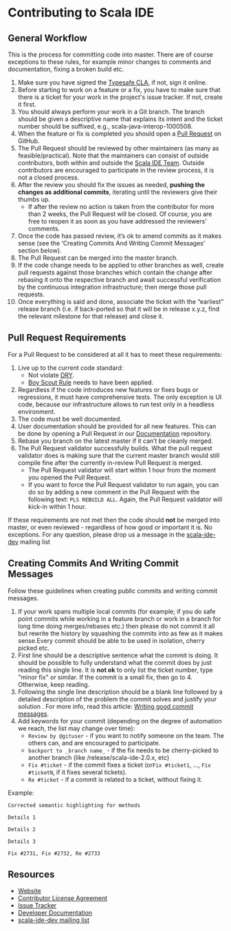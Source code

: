 # Contributing to Scala IDE

## General Workflow

This is the process for committing code into master. There are of course exceptions to these rules, for example minor changes to comments and documentation, fixing a broken build etc.

1. Make sure you have signed the [Typesafe CLA](http://www.typesafe.com/contribute/cla), if not, sign it online.
2. Before starting to work on a feature or a fix, you have to make sure that there is a ticket for your work in the project's issue tracker. If not, create it first.
3. You should always perform your work in a Git branch. The branch should be given a descriptive name that explains its intent and the ticket number should be suffixed, e.g., scala-java-interop-1000508.
4. When the feature or fix is completed you should open a [Pull Request](https://help.github.com/articles/using-pull-requests) on GitHub.
5. The Pull Request should be reviewed by other maintainers (as many as feasible/practical). Note that the maintainers can consist of outside contributors, both within and outside the [Scala IDE Team](http://scala-ide.org/team). Outside contributors are encouraged to participate in the review process, it is not a closed process.
6. After the review you should fix the issues as needed, **pushing the changes as additional commits**, iterating until the reviewers give their thumbs up.
    - If after the review no action is taken from the contributor for more than 2 weeks, the Pull Request will be closed. Of course, you are free to reopen it as soon as you have addressed the reviewers’ comments.
7. Once the code has passed review, it’s ok to amend commits as it makes sense (see the ‘Creating Commits And Writing Commit Messages’ section below).
8. The Pull Request can be merged into the master branch.
9. If the code change needs to be applied to other branches as well, create pull requests against those branches which contain the change after rebasing it onto the respective branch and await successful verification by the continuous integration infrastructure; then merge those pull requests.
10. Once everything is said and done, associate the ticket with the “earliest” release branch (i.e. if back-ported so that it will be in release x.y.z, find the relevant milestone for that release) and close it.

## Pull Request Requirements

For a Pull Request to be considered at all it has to meet these requirements:

1. Live up to the current code standard:
   - Not violate [DRY](http://programmer.97things.oreilly.com/wiki/index.php/Don%27t_Repeat_Yourself).
   - [Boy Scout Rule](http://programmer.97things.oreilly.com/wiki/index.php/The_Boy_Scout_Rule) needs to have been applied.
2. Regardless if the code introduces new features or fixes bugs or regressions, it must have comprehensive tests. The only exception is UI code, because our infrastructure allows to run test only in a headless environment.
3. The code must be well documented.
4. User documentation should be provided for all new features. This can be done by opening a Pull Request in our [Documentation](https://github.com/scala-ide/docs) repository.
5. Rebase you branch on the latest master if it can’t be cleanly merged.
6. The Pull Request validator successfully builds. What the pull request validator does is making sure that the current master branch would still compile fine after the currently in-review Pull Request is merged.
    - The Pull Request validator will start within 1 hour from the moment you opened the Pull Request.
    - If you want to force the Pull Request validator to run again, you can do so by adding a new comment in the Pull Request with the following text: ``PLS REBUILD ALL``. Again, the Pull Request validator will kick-in within 1 hour.


If these requirements are not met then the code should **not** be merged into master, or even reviewed - regardless of how good or important it is. No exceptions. For any question, please drop us a message in the [scala-ide-dev](http://groups.google.com/group/scala-ide-dev) mailing list

## Creating Commits And Writing Commit Messages

Follow these guidelines when creating public commits and writing commit messages.

1. If your work spans multiple local commits (for example; if you do safe point commits while working in a feature branch or work in a branch for long time doing merges/rebases etc.) then please do not commit it all but rewrite the history by squashing the commits into as few as it makes sense.Every commit should be able to be used in isolation, cherry picked etc.
2. First line should be a descriptive sentence what the commit is doing. It should be possible to fully understand what the commit does by just reading this single line. It is **not ok** to only list the ticket number, type "minor fix" or similar. If the commit is a small fix, then go to 4. Otherwise, keep reading.
3. Following the single line description should be a blank line followed by a detailed description of the problem the commit solves and justify your solution . For more info, read this article: [Writing good commit messages](https://github.com/erlang/otp/wiki/Writing-good-commit-messages).
4. Add keywords for your commit (depending on the degree of automation we reach, the list may change over time):
    * ``Review by @gituser`` - if you want to notify someone on the team. The others can, and are encouraged to participate.
    * ``backport to _branch name_`` - if the fix needs to be cherry-picked to another branch (like /release/scala-ide-2.0.x, etc)
    * ``Fix #ticket`` - if the commit fixes a ticket (or``Fix #ticket1``, ..., ``Fix #ticketN``, if it fixes several tickets).
    * ``Re #ticket`` - if a commit is related to a ticket, without fixing it.

Example:

    Corrected semantic highlighting for methods

    Details 1

    Details 2

    Details 3

    Fix #2731, Fix #2732, Re #2733

## Resources

* [Website](http://scala-ide.org/)
* [Contributor License Agreement](http://www.typesafe.com/contribute/cla)
* [Issue Tracker](http://scala-ide-portfolio.assembla.com/spaces/scala-ide/support/tickets)
* [Developer Documentation](http://scala-ide.org/docs/dev/index.html)
* [scala-ide-dev mailing list](https://groups.google.com/group/scala-ide-dev)

